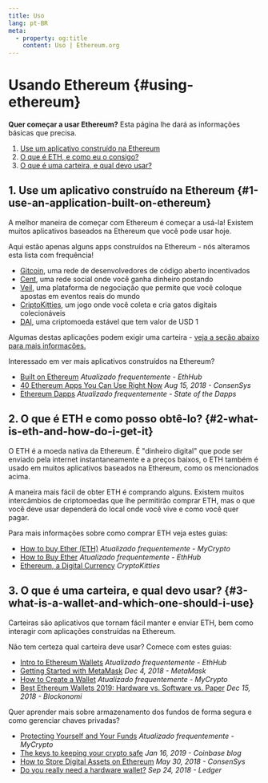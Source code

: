 ```yaml
---
title: Uso
lang: pt-BR
meta:
  - property: og:title
    content: Uso | Ethereum.org
---
```


# Usando Ethereum {#using-ethereum}

<div class="featured">

**Quer começar a usar Ethereum?** Esta página lhe dará as informações básicas que precisa.

1. [Use um aplicativo construído na Ethereum](#1-use-an-application-built-on-ethereum)
2. [O que é ETH, e como eu o consigo?](#2-what-is-eth-and-how-do-i-get-it)
3. [O que é uma carteira, e qual devo usar?](#3-what-is-a-wallet-and-which-one-should-i-use)

</div>

## 1. Use um aplicativo construído na Ethereum {#1-use-an-application-built-on-ethereum}

A melhor maneira de começar com Ethereum é começar a usá-la! Existem muitos aplicativos baseados na Ethereum que você pode usar hoje.

Aqui estão apenas alguns apps construídos na Ethereum - nós alteramos esta lista com frequência!

- [Gitcoin](https://gitcoin.co), uma rede de desenvolvedores de código aberto incentivados
- [Cent](https://beta.cent.co), uma rede social onde você ganha dinheiro postando
- [Veil](https://app.veil.co), uma plataforma de negociação que permite que você coloque apostas em eventos reais do mundo
- [CriptoKitties](https://www.cryptokitties.co), um jogo onde você coleta e cria gatos digitais colecionáveis
- [DAI](https://makerdao.com/en/), uma criptomoeda estável que tem valor de USD 1

Algumas destas aplicações podem exigir uma carteira - [veja a seção abaixo para mais informações.](./#_3-what-is-a-wallet-and-which-one-should-i-use)

Interessado em ver mais aplicativos construídos na Ethereum?

- [Built on Ethereum](https://docs.ethhub.io/built-on-ethereum/built-on-ethereum/) _Atualizado frequentemente - EthHub_
- [40 Ethereum Apps You Can Use Right Now](https://media.consensys.net/40-ethereum-apps-you-can-use-right-now-d643333769f7) _Aug 15, 2018 - ConsenSys_
- [Ethereum Dapps](https://www.stateofthedapps.com/rankings/platform/ethereum) _Atualizado frequentemente - State of the Dapps_

## 2. O que é ETH e como posso obtê-lo? {#2-what-is-eth-and-how-do-i-get-it}

O ETH é a moeda nativa da Ethereum. É "dinheiro digital" que pode ser enviado pela internet instantaneamente e a preços baixos, o ETH também é usado em muitos aplicativos baseados na Ethereum, como os mencionados acima.

A maneira mais fácil de obter ETH é comprando alguns. Existem muitos intercâmbios de criptomoedas que lhe permitirão comprar ETH, mas o que você deve usar dependerá do local onde você vive e como você quer pagar.

Para mais informações sobre como comprar ETH veja estes guias:

- [How to buy Ether (ETH)](https://support.mycrypto.com/how-to/getting-started/how-to-buy-ether-with-usd) _Atualizado frequentemente - MyCrypto_
- [How to Buy Ether](https://docs.ethhub.io/using-ethereum/how-to-buy-ether/) _Atualizado frequentemente - EthHub_
- [Ethereum, a Digital Currency](https://www.cryptokitties.co/faq#ethereum-a-digital-currency) _CryptoKitties_

## 3. O que é uma carteira, e qual devo usar? {#3-what-is-a-wallet-and-which-one-should-i-use}

Carteiras são aplicativos que tornam fácil manter e enviar ETH, bem como interagir com aplicações construídas na Ethereum.

Não tem certeza qual carteira deve usar? Comece com estes guias:

- [Intro to Ethereum Wallets](https://docs.ethhub.io/using-ethereum/wallets/intro-to-ethereum-wallets/) _Atualizado frequentemente - EthHub_
- [Getting Started with MetaMask](https://metamask.zendesk.com/hc/en-us/articles/360015489531-Getting-Started-With-MetaMask-Part-1-) _Dec 4, 2018 - MetaMask_
- [How to Create a Wallet](https://support.mycrypto.com/how-to/getting-started/how-to-create-a-wallet) _Atualizado frequentemente - MyCrypto_
- [Best Ethereum Wallets 2019: Hardware vs. Software vs. Paper](https://blockonomi.com/best-ethereum-wallets/) _Dec 15, 2018 - Blockonomi_

Quer aprender mais sobre armazenamento dos fundos de forma segura e como gerenciar chaves privadas?

- [Protecting Yourself and Your Funds](https://support.mycrypto.com/staying-safe/protecting-yourself-and-your-funds) _Atualizado frequentemente - MyCrypto_
- [The keys to keeping your crypto safe](https://blog.coinbase.com/the-keys-to-keeping-your-crypto-safe-96d497cce6cf) _Jan 16, 2019 - Coinbase blog_
- [How to Store Digital Assets on Ethereum](https://media.consensys.net/how-to-store-digital-assets-on-ethereum-a2bfdcf66bd0) _May 30, 2018 - ConsenSys_
- [Do you really need a hardware wallet?](https://medium.com/ledger-on-security-and-blockchain/ledger-101-part-1-do-you-really-need-a-hardware-wallet-7f5abbadd945) _Sep 24, 2018 - Ledger_
